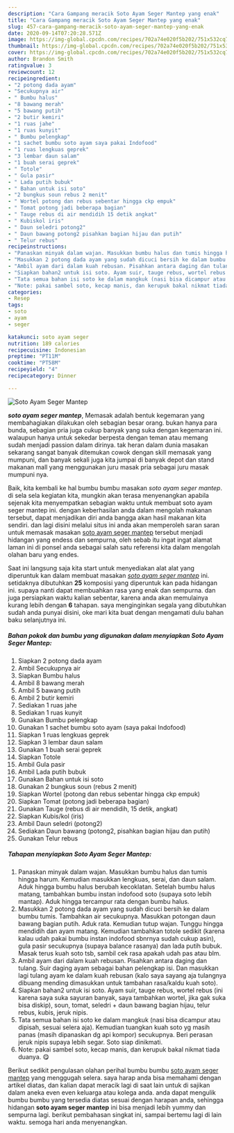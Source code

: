 ```yaml
---
description: "Cara Gampang meracik Soto Ayam Seger Mantep yang enak"
title: "Cara Gampang meracik Soto Ayam Seger Mantep yang enak"
slug: 457-cara-gampang-meracik-soto-ayam-seger-mantep-yang-enak
date: 2020-09-14T07:20:28.571Z
image: https://img-global.cpcdn.com/recipes/702a74e020f5b202/751x532cq70/soto-ayam-seger-mantep-foto-resep-utama.jpg
thumbnail: https://img-global.cpcdn.com/recipes/702a74e020f5b202/751x532cq70/soto-ayam-seger-mantep-foto-resep-utama.jpg
cover: https://img-global.cpcdn.com/recipes/702a74e020f5b202/751x532cq70/soto-ayam-seger-mantep-foto-resep-utama.jpg
author: Brandon Smith
ratingvalue: 3
reviewcount: 12
recipeingredient:
- "2 potong dada ayam"
- "Secukupnya air"
- " Bumbu halus"
- "8 bawang merah"
- "5 bawang putih"
- "2 butir kemiri"
- "1 ruas jahe"
- "1 ruas kunyit"
- " Bumbu pelengkap"
- "1 sachet bumbu soto ayam saya pakai Indofood"
- "1 ruas lengkuas geprek"
- "3 lembar daun salam"
- "1 buah serai geprek"
- " Totole"
- " Gula pasir"
- " Lada putih bubuk"
- " Bahan untuk isi soto"
- "2 bungkus soun rebus 2 menit"
- " Wortel potong dan rebus sebentar hingga ckp empuk"
- " Tomat potong jadi beberapa bagian"
- " Tauge rebus di air mendidih 15 detik angkat"
- " Kubiskol iris"
- " Daun seledri potong2"
- " Daun bawang potong2 pisahkan bagian hijau dan putih"
- " Telur rebus"
recipeinstructions:
- "Panaskan minyak dalam wajan. Masukkan bumbu halus dan tumis hingga harum. Kemudian masukkan lengkuas, serai, dan daun salam. Aduk hingga bumbu halus berubah kecoklatan. Setelah bumbu halus matang, tambahkan bumbu instan indofood soto (supaya soto lebih mantap). Aduk hingga tercampur rata dengan bumbu halus."
- "Masukkan 2 potong dada ayam yang sudah dicuci bersih ke dalam bumbu tumis. Tambahkan air secukupnya. Masukkan potongan daun bawang bagian putih. Aduk rata. Kemudian tutup wajan. Tunggu hingga mendidih dan ayam matang. Kemudian tambahkan totole sedikit (karena kalau udah pakai bumbu instan indofood sbnrnya sudah cukup asin), gula pasir secukupnya (supaya balance rasanya) dan lada putih bubuk. Masak terus kuah soto tsb, sambil cek rasa apakah udah pas atau blm."
- "Ambil ayam dari dalam kuah rebusan. Pisahkan antara daging dan tulang. Suir daging ayam sebagai bahan pelengkap isi. Dan masukkan lagi tulang ayam ke dalam kuah rebusan (kalo saya sayang aja tulangnya dibuang mending dimasukkan untuk tambahan rasa/kaldu kuah soto)."
- "Siapkan bahan2 untuk isi soto. Ayam suir, tauge rebus, wortel rebus (ini karena saya suka sayuran banyak, saya tambahkan wortel, jika gak suka bisa diskip), soun, tomat, seledri + daun bawang bagian hijau, telur rebus, kubis, jeruk nipis."
- "Tata semua bahan isi soto ke dalam mangkuk (nasi bisa dicampur atau dipisah, sesuai selera aja). Kemudian tuangkan kuah soto yg masih panas (masih dipanaskan dg api kompor) secukupnya. Beri perasan jeruk nipis supaya lebih segar. Soto siap dinikmati."
- "Note: pakai sambel soto, kecap manis, dan kerupuk bakal nikmat tiada duanya. 😋"
categories:
- Resep
tags:
- soto
- ayam
- seger

katakunci: soto ayam seger 
nutrition: 189 calories
recipecuisine: Indonesian
preptime: "PT11M"
cooktime: "PT58M"
recipeyield: "4"
recipecategory: Dinner

---
```



![Soto Ayam Seger Mantep](https://img-global.cpcdn.com/recipes/702a74e020f5b202/751x532cq70/soto-ayam-seger-mantep-foto-resep-utama.jpg)

<b><i>soto ayam seger mantep</i></b>, Memasak adalah bentuk kegemaran yang membahagiakan dilakukan oleh sebagian besar orang. bukan hanya para bunda, sebagian pria juga cukup banyak yang suka dengan kegemaran ini. walaupun hanya untuk sekedar berpesta dengan teman atau memang sudah menjadi passion dalam dirinya. tak heran dalam dunia masakan sekarang sangat banyak ditemukan cowok dengan skill memasak yang mumpuni, dan banyak sekali juga kita jumpai di banyak depot dan stand makanan mall yang menggunakan juru masak pria sebagai juru masak mumpuni nya.



Baik, kita kembali ke hal bumbu bumbu masakan <i>soto ayam seger mantep</i>. di sela sela kegiatan kita, mungkin akan terasa menyenangkan apabila sejenak kita menyempatkan sebagian waktu untuk membuat soto ayam seger mantep ini. dengan keberhasilan anda dalam mengolah makanan tersebut, dapat menjadikan diri anda bangga akan hasil makanan kita sendiri. dan lagi disini melalui situs ini anda akan memperoleh saran saran untuk memasak masakan <u>soto ayam seger mantep</u> tersebut menjadi hidangan yang endess dan sempurna, oleh sebab itu ingat ingat alamat laman ini di ponsel anda sebagai salah satu referensi kita dalam mengolah olahan baru yang endes.


Saat ini langsung saja kita start untuk menyediakan alat alat yang diperuntuk kan dalam membuat masakan <u><i>soto ayam seger mantep</i></u> ini. setidaknya dibutuhkan <b>25</b> komposisi yang diperuntuk kan pada hidangan ini. supaya nanti dapat membuahkan rasa yang enak dan sempurna. dan juga persiapkan waktu kalian sebentar, karena anda akan memulainya kurang lebih dengan <b>6</b> tahapan. saya menginginkan segala yang dibutuhkan sudah anda punyai disini, oke mari kita buat dengan mengamati dulu bahan baku selanjutnya ini.

<!--inarticleads1-->

##### Bahan pokok dan bumbu yang digunakan dalam menyiapkan Soto Ayam Seger Mantep:

1. Siapkan 2 potong dada ayam
1. Ambil Secukupnya air
1. Siapkan  Bumbu halus
1. Ambil 8 bawang merah
1. Ambil 5 bawang putih
1. Ambil 2 butir kemiri
1. Sediakan 1 ruas jahe
1. Sediakan 1 ruas kunyit
1. Gunakan  Bumbu pelengkap
1. Gunakan 1 sachet bumbu soto ayam (saya pakai Indofood)
1. Siapkan 1 ruas lengkuas geprek
1. Siapkan 3 lembar daun salam
1. Gunakan 1 buah serai geprek
1. Siapkan  Totole
1. Ambil  Gula pasir
1. Ambil  Lada putih bubuk
1. Gunakan  Bahan untuk isi soto
1. Gunakan 2 bungkus soun (rebus 2 menit)
1. Siapkan  Wortel (potong dan rebus sebentar hingga ckp empuk)
1. Siapkan  Tomat (potong jadi beberapa bagian)
1. Gunakan  Tauge (rebus di air mendidih, 15 detik, angkat)
1. Siapkan  Kubis/kol (iris)
1. Ambil  Daun seledri (potong2)
1. Sediakan  Daun bawang (potong2, pisahkan bagian hijau dan putih)
1. Gunakan  Telur rebus




<!--inarticleads2-->

##### Tahapan menyiapkan Soto Ayam Seger Mantep:

1. Panaskan minyak dalam wajan. Masukkan bumbu halus dan tumis hingga harum. Kemudian masukkan lengkuas, serai, dan daun salam. Aduk hingga bumbu halus berubah kecoklatan. Setelah bumbu halus matang, tambahkan bumbu instan indofood soto (supaya soto lebih mantap). Aduk hingga tercampur rata dengan bumbu halus.
1. Masukkan 2 potong dada ayam yang sudah dicuci bersih ke dalam bumbu tumis. Tambahkan air secukupnya. Masukkan potongan daun bawang bagian putih. Aduk rata. Kemudian tutup wajan. Tunggu hingga mendidih dan ayam matang. Kemudian tambahkan totole sedikit (karena kalau udah pakai bumbu instan indofood sbnrnya sudah cukup asin), gula pasir secukupnya (supaya balance rasanya) dan lada putih bubuk. Masak terus kuah soto tsb, sambil cek rasa apakah udah pas atau blm.
1. Ambil ayam dari dalam kuah rebusan. Pisahkan antara daging dan tulang. Suir daging ayam sebagai bahan pelengkap isi. Dan masukkan lagi tulang ayam ke dalam kuah rebusan (kalo saya sayang aja tulangnya dibuang mending dimasukkan untuk tambahan rasa/kaldu kuah soto).
1. Siapkan bahan2 untuk isi soto. Ayam suir, tauge rebus, wortel rebus (ini karena saya suka sayuran banyak, saya tambahkan wortel, jika gak suka bisa diskip), soun, tomat, seledri + daun bawang bagian hijau, telur rebus, kubis, jeruk nipis.
1. Tata semua bahan isi soto ke dalam mangkuk (nasi bisa dicampur atau dipisah, sesuai selera aja). Kemudian tuangkan kuah soto yg masih panas (masih dipanaskan dg api kompor) secukupnya. Beri perasan jeruk nipis supaya lebih segar. Soto siap dinikmati.
1. Note: pakai sambel soto, kecap manis, dan kerupuk bakal nikmat tiada duanya. 😋




Berikut sedikit pengulasan olahan perihal bumbu bumbu <u>soto ayam seger mantep</u> yang menggugah selera. saya harap anda bisa memahami dengan artikel diatas, dan kalian dapat meracik lagi di saat lain untuk di sajikan dalam aneka even even keluarga atau kolega anda. anda dapat mengulik bumbu bumbu yang tersedia diatas sesuai dengan harapan anda, sehingga hidangan <b>soto ayam seger mantep</b> ini bisa menjadi lebih yummy dan sempurna lagi. berikut pembahasan singkat ini, sampai bertemu lagi di lain waktu. semoga hari anda menyenangkan.
